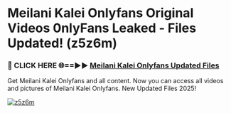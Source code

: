 # Meilani Kalei Onlyfans Original Videos 0nlyFans Leaked - Files Updated! (z5z6m)

<h3>🔴 CLICK HERE 🌐==►► <a href="https://tinyurl.com/x26r9saj" rel="nofollow">Meilani Kalei Onlyfans Updated Files</a></h3>

Get Meilani Kalei Onlyfans and all content. Now you can access all videos and pictures of Meilani Kalei Onlyfans. New Updated Files 2025!

[![z5z6m](https://i.imgur.com/LkgZPqh.gif)](https://tinyurl.com/x26r9saj)

